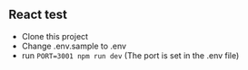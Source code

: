 ## React test
- Clone this project
- Change .env.sample to .env
- run `PORT=3001 npm run dev` (The port is set in the .env file)